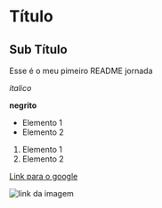# Título

## Sub Título

Esse é o meu pimeiro README jornada

*italico*

**negrito**

- Elemento 1
- Elemento 2

1) Elemento 1
2) Elemento 2

[Link para o google](https://www.google.com)

![link da imagem](https://git-scm.com/images/about/workflow-a@2x.png)

